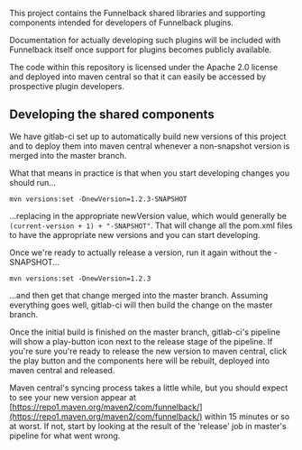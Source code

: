 This project contains the Funnelback shared libraries and supporting components intended for developers of Funnelback plugins.

Documentation for actually developing such plugins will be included with Funnelback itself once support for plugins becomes
publicly available.

The code within this repository is licensed under the Apache 2.0 license and deployed into maven central so that it
can easily be accessed by prospective plugin developers.

## Developing the shared components

We have gitlab-ci set up to automatically build new versions of this project and to deploy them into maven central
whenever a non-snapshot version is merged into the master branch.

What that means in practice is that when you start developing changes you should run...

    mvn versions:set -DnewVersion=1.2.3-SNAPSHOT

...replacing in the appropriate newVersion value, which would generally be `(current-version + 1) + "-SNAPSHOT"`.
That will change all the pom.xml files to have the appropriate new versions and you can start developing.

Once we're ready to actually release a version, run it again without the -SNAPSHOT...

    mvn versions:set -DnewVersion=1.2.3

...and then get that change merged into the master branch. Assuming everything goes well,
gitlab-ci will then build the change on the master branch.

Once the initial build is finished on the master branch, gitlab-ci's pipeline will show
a play-button icon next to the release stage of the pipeline. If you're sure you're ready
to release the new version to maven central, click the play button and the components here
will be rebuilt, deployed into maven central and released.

Maven central's syncing process takes a little while, but you should expect to see your new
version appear at [https://repo1.maven.org/maven2/com/funnelback/](https://repo1.maven.org/maven2/com/funnelback/)
within 15 minutes or so at worst. If not, start by looking at the result of the 'release' job
in master's pipeline for what went wrong.